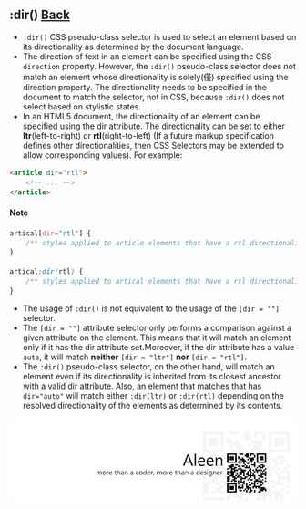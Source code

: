 ## :dir() [**Back**](./../pseudoClass.md)

- `:dir()` CSS pseudo-class selector is used to select an element based on its directionality as determined by the document language.
- The direction of text in an element can be specified using the CSS `direction` property. However, the `:dir()` pseudo-class selector does not match an element whose directionality is solely(僅) specified using the direction property. The directionality needs to be specified in the document to match the selector, not in CSS, because `:dir()` does not select based on stylistic states.
- In an HTML5 document, the directionality of an element can be specified using the dir attribute. The directionality can be set to either **ltr**(left-to-right) or **rtl**(right-to-left) (If a future markup specification defines other directionalities, then CSS Selectors may be extended to allow corresponding values). For example:

```html
<article dir="rtl">
    <!-- ... -->
</article>
```

#### Note

```css
artical[dir="rtl"] {
    /** styles applied to article elements that have a rtl directionality set using the dir attribute */
}

artical:dir(rtl) {
    /** styles applied to artical elements that have a rtl directionality event if it's inherited */
}
```

- The usage of `:dir()` is not equivalent to the usage of the `[dir = ""]` selector.
- The `[dir = ""]` attribute selector only performs a comparison against a given attribute on the element. This means that it will match an element only if it has the dir attribute set.Moreover, if the dir attribute has a value `auto`, it will match **neither** `[dir = "ltr"]` **nor** `[dir = "rtl"]`.
- The `:dir()` pseudo-class selector, on the other hand, will match an element even if its directionality is inherited from its closest ancestor with a valid dir attribute. Also, an element that matches that has `dir="auto"` will match either `:dir(ltr)` or `:dir(rtl)` depending on the resolved directionality of the elements as determined by its contents.

<a href="http://aleen42.github.io/" target="_blank" ><img src="./../../../pic/tail.gif"></a>